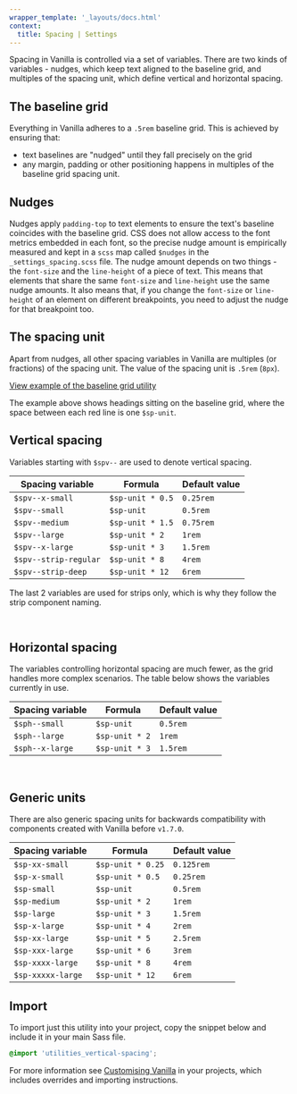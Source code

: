 ```yaml
---
wrapper_template: '_layouts/docs.html'
context:
  title: Spacing | Settings
---
```


Spacing in Vanilla is controlled via a set of variables. There are two kinds of variables - nudges, which keep text aligned to the baseline grid, and multiples of the spacing unit, which define vertical and horizontal spacing.

## The baseline grid

Everything in Vanilla adheres to a `.5rem` baseline grid. This is achieved by ensuring that:

- text baselines are "nudged" until they fall precisely on the grid
- any margin, padding or other positioning happens in multiples of the baseline grid spacing unit.

## Nudges

Nudges apply `padding-top` to text elements to ensure the text's baseline coincides with the baseline grid.
CSS does not allow access to the font metrics embedded in each font, so the precise nudge amount is empirically measured and kept in a `scss` map called `$nudges` in the `_settings_spacing.scss` file.
The nudge amount depends on two things - the `font-size` and the `line-height` of a piece of text. This means that elements that share the same `font-size` and `line-height` use the same nudge amounts.
It also means that, if you change the `font-size` or `line-height` of an element on different breakpoints, you need to adjust the nudge for that breakpoint too.
</a>

## The spacing unit

Apart from nudges, all other spacing variables in Vanilla are multiples (or fractions) of the spacing unit. The value of the spacing unit is `.5rem` (`8px`).

<div class="embedded-example"><a href="/docs/examples/utilities/baseline-grid/" class="js-example">
View example of the baseline grid utility
</a></div>

The example above shows headings sitting on the baseline grid, where the space between each red line is one `$sp-unit`.

## Vertical spacing

Variables starting with `$spv--` are used to denote vertical spacing.

| Spacing variable      | Formula          | Default value |
| --------------------- | ---------------- | ------------- |
| `$spv--x-small`       | `$sp-unit * 0.5` | `0.25rem`     |
| `$spv--small`         | `$sp-unit`       | `0.5rem`      |
| `$spv--medium`        | `$sp-unit * 1.5` | `0.75rem`     |
| `$spv--large`         | `$sp-unit * 2`   | `1rem`        |
| `$spv--x-large`       | `$sp-unit * 3`   | `1.5rem`      |
| `$spv--strip-regular` | `$sp-unit * 8`   | `4rem`        |
| `$spv--strip-deep`    | `$sp-unit * 12`  | `6rem`        |

The last 2 variables are used for strips only, which is why they follow the strip component naming.

<br>

## Horizontal spacing

The variables controlling horizontal spacing are much fewer, as the grid handles more complex scenarios. The table below shows the variables currently in use.

| Spacing variable | Formula        | Default value |
| ---------------- | -------------- | ------------- |
| `$sph--small`    | `$sp-unit`     | `0.5rem`      |
| `$sph--large`    | `$sp-unit * 2` | `1rem`        |
| `$sph--x-large`  | `$sp-unit * 3` | `1.5rem`      |

<br>

## Generic units

There are also generic spacing units for backwards compatibility with components created with Vanilla before `v1.7.0`.

| Spacing variable  | Formula           | Default value |
| ----------------- | ----------------- | ------------- |
| `$sp-xx-small`    | `$sp-unit * 0.25` | `0.125rem`    |
| `$sp-x-small`     | `$sp-unit * 0.5`  | `0.25rem`     |
| `$sp-small`       | `$sp-unit`        | `0.5rem`      |
| `$sp-medium`      | `$sp-unit * 2`    | `1rem`        |
| `$sp-large`       | `$sp-unit * 3`    | `1.5rem`      |
| `$sp-x-large`     | `$sp-unit * 4`    | `2rem`        |
| `$sp-xx-large`    | `$sp-unit * 5`    | `2.5rem`      |
| `$sp-xxx-large`   | `$sp-unit * 6`    | `3rem`        |
| `$sp-xxxx-large`  | `$sp-unit * 8`    | `4rem`        |
| `$sp-xxxxx-large` | `$sp-unit * 12`   | `6rem`        |

## Import

To import just this utility into your project, copy the snippet below and include it in your main Sass file.

```scss
@import 'utilities_vertical-spacing';
```

For more information see [Customising Vanilla](/docs/customising-vanilla/) in your projects, which includes overrides and importing instructions.
